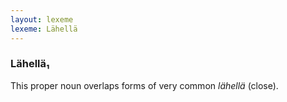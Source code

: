 ```yaml
---
layout: lexeme
lexeme: Lähellä
---
```


###  Lähellä₁

This proper noun overlaps forms of very common *lähellä* (close).

